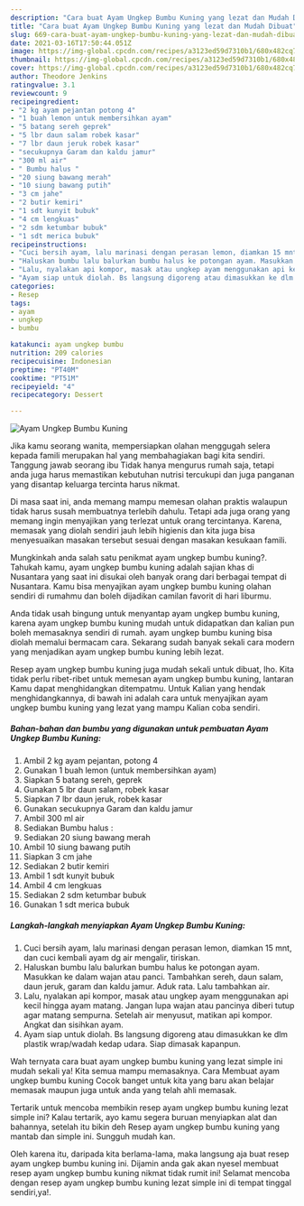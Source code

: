 ```yaml
---
description: "Cara buat Ayam Ungkep Bumbu Kuning yang lezat dan Mudah Dibuat"
title: "Cara buat Ayam Ungkep Bumbu Kuning yang lezat dan Mudah Dibuat"
slug: 669-cara-buat-ayam-ungkep-bumbu-kuning-yang-lezat-dan-mudah-dibuat
date: 2021-03-16T17:50:44.051Z
image: https://img-global.cpcdn.com/recipes/a3123ed59d7310b1/680x482cq70/ayam-ungkep-bumbu-kuning-foto-resep-utama.jpg
thumbnail: https://img-global.cpcdn.com/recipes/a3123ed59d7310b1/680x482cq70/ayam-ungkep-bumbu-kuning-foto-resep-utama.jpg
cover: https://img-global.cpcdn.com/recipes/a3123ed59d7310b1/680x482cq70/ayam-ungkep-bumbu-kuning-foto-resep-utama.jpg
author: Theodore Jenkins
ratingvalue: 3.1
reviewcount: 9
recipeingredient:
- "2 kg ayam pejantan potong 4"
- "1 buah lemon untuk membersihkan ayam"
- "5 batang sereh geprek"
- "5 lbr daun salam robek kasar"
- "7 lbr daun jeruk robek kasar"
- "secukupnya Garam dan kaldu jamur"
- "300 ml air"
- " Bumbu halus "
- "20 siung bawang merah"
- "10 siung bawang putih"
- "3 cm jahe"
- "2 butir kemiri"
- "1 sdt kunyit bubuk"
- "4 cm lengkuas"
- "2 sdm ketumbar bubuk"
- "1 sdt merica bubuk"
recipeinstructions:
- "Cuci bersih ayam, lalu marinasi dengan perasan lemon, diamkan 15 mnt, dan cuci kembali ayam dg air mengalir, tiriskan."
- "Haluskan bumbu lalu balurkan bumbu halus ke potongan ayam. Masukkan ke dalam wajan atau panci. Tambahkan sereh, daun salam, daun jeruk, garam dan kaldu jamur. Aduk rata. Lalu tambahkan air."
- "Lalu, nyalakan api kompor, masak atau ungkep ayam menggunakan api kecil hingga ayam matang. Jangan lupa wajan atau pancinya diberi tutup agar matang sempurna. Setelah air menyusut, matikan api kompor. Angkat dan sisihkan ayam."
- "Ayam siap untuk diolah. Bs langsung digoreng atau dimasukkan ke dlm plastik wrap/wadah kedap udara. Siap dimasak kapanpun."
categories:
- Resep
tags:
- ayam
- ungkep
- bumbu

katakunci: ayam ungkep bumbu 
nutrition: 209 calories
recipecuisine: Indonesian
preptime: "PT40M"
cooktime: "PT51M"
recipeyield: "4"
recipecategory: Dessert

---
```



![Ayam Ungkep Bumbu Kuning](https://img-global.cpcdn.com/recipes/a3123ed59d7310b1/680x482cq70/ayam-ungkep-bumbu-kuning-foto-resep-utama.jpg)

Jika kamu seorang wanita, mempersiapkan olahan menggugah selera kepada famili merupakan hal yang membahagiakan bagi kita sendiri. Tanggung jawab seorang ibu Tidak hanya mengurus rumah saja, tetapi anda juga harus memastikan kebutuhan nutrisi tercukupi dan juga panganan yang disantap keluarga tercinta harus nikmat.

Di masa  saat ini, anda memang mampu memesan olahan praktis walaupun tidak harus susah membuatnya terlebih dahulu. Tetapi ada juga orang yang memang ingin menyajikan yang terlezat untuk orang tercintanya. Karena, memasak yang diolah sendiri jauh lebih higienis dan kita juga bisa menyesuaikan masakan tersebut sesuai dengan masakan kesukaan famili. 



Mungkinkah anda salah satu penikmat ayam ungkep bumbu kuning?. Tahukah kamu, ayam ungkep bumbu kuning adalah sajian khas di Nusantara yang saat ini disukai oleh banyak orang dari berbagai tempat di Nusantara. Kamu bisa menyajikan ayam ungkep bumbu kuning olahan sendiri di rumahmu dan boleh dijadikan camilan favorit di hari liburmu.

Anda tidak usah bingung untuk menyantap ayam ungkep bumbu kuning, karena ayam ungkep bumbu kuning mudah untuk didapatkan dan kalian pun boleh memasaknya sendiri di rumah. ayam ungkep bumbu kuning bisa diolah memalui bermacam cara. Sekarang sudah banyak sekali cara modern yang menjadikan ayam ungkep bumbu kuning lebih lezat.

Resep ayam ungkep bumbu kuning juga mudah sekali untuk dibuat, lho. Kita tidak perlu ribet-ribet untuk memesan ayam ungkep bumbu kuning, lantaran Kamu dapat menghidangkan ditempatmu. Untuk Kalian yang hendak menghidangkannya, di bawah ini adalah cara untuk menyajikan ayam ungkep bumbu kuning yang lezat yang mampu Kalian coba sendiri.

<!--inarticleads1-->

##### Bahan-bahan dan bumbu yang digunakan untuk pembuatan Ayam Ungkep Bumbu Kuning:

1. Ambil 2 kg ayam pejantan, potong 4
1. Gunakan 1 buah lemon (untuk membersihkan ayam)
1. Siapkan 5 batang sereh, geprek
1. Gunakan 5 lbr daun salam, robek kasar
1. Siapkan 7 lbr daun jeruk, robek kasar
1. Gunakan secukupnya Garam dan kaldu jamur
1. Ambil 300 ml air
1. Sediakan  Bumbu halus :
1. Sediakan 20 siung bawang merah
1. Ambil 10 siung bawang putih
1. Siapkan 3 cm jahe
1. Sediakan 2 butir kemiri
1. Ambil 1 sdt kunyit bubuk
1. Ambil 4 cm lengkuas
1. Sediakan 2 sdm ketumbar bubuk
1. Gunakan 1 sdt merica bubuk




<!--inarticleads2-->

##### Langkah-langkah menyiapkan Ayam Ungkep Bumbu Kuning:

1. Cuci bersih ayam, lalu marinasi dengan perasan lemon, diamkan 15 mnt, dan cuci kembali ayam dg air mengalir, tiriskan.
1. Haluskan bumbu lalu balurkan bumbu halus ke potongan ayam. Masukkan ke dalam wajan atau panci. Tambahkan sereh, daun salam, daun jeruk, garam dan kaldu jamur. Aduk rata. Lalu tambahkan air.
1. Lalu, nyalakan api kompor, masak atau ungkep ayam menggunakan api kecil hingga ayam matang. Jangan lupa wajan atau pancinya diberi tutup agar matang sempurna. Setelah air menyusut, matikan api kompor. Angkat dan sisihkan ayam.
1. Ayam siap untuk diolah. Bs langsung digoreng atau dimasukkan ke dlm plastik wrap/wadah kedap udara. Siap dimasak kapanpun.




Wah ternyata cara buat ayam ungkep bumbu kuning yang lezat simple ini mudah sekali ya! Kita semua mampu memasaknya. Cara Membuat ayam ungkep bumbu kuning Cocok banget untuk kita yang baru akan belajar memasak maupun juga untuk anda yang telah ahli memasak.

Tertarik untuk mencoba membikin resep ayam ungkep bumbu kuning lezat simple ini? Kalau tertarik, ayo kamu segera buruan menyiapkan alat dan bahannya, setelah itu bikin deh Resep ayam ungkep bumbu kuning yang mantab dan simple ini. Sungguh mudah kan. 

Oleh karena itu, daripada kita berlama-lama, maka langsung aja buat resep ayam ungkep bumbu kuning ini. Dijamin anda gak akan nyesel membuat resep ayam ungkep bumbu kuning nikmat tidak rumit ini! Selamat mencoba dengan resep ayam ungkep bumbu kuning lezat simple ini di tempat tinggal sendiri,ya!.

